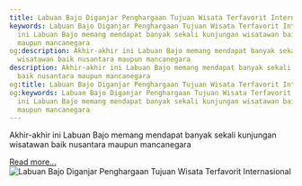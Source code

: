 ```yaml
---
title: Labuan Bajo Diganjar Penghargaan Tujuan Wisata Terfavorit Internasional
keywords: Labuan Bajo Diganjar Penghargaan Tujuan Wisata Terfavorit Internasional,Akhir-akhir
  ini Labuan Bajo memang mendapat banyak sekali kunjungan wisatawan baik nusantara
  maupun mancanegara
og:description: Akhir-akhir ini Labuan Bajo memang mendapat banyak sekali kunjungan
  wisatawan baik nusantara maupun mancanegara
description: Akhir-akhir ini Labuan Bajo memang mendapat banyak sekali kunjungan wisatawan
  baik nusantara maupun mancanegara
og:title: Labuan Bajo Diganjar Penghargaan Tujuan Wisata Terfavorit Internasional
og:keywords: Labuan Bajo Diganjar Penghargaan Tujuan Wisata Terfavorit Internasional,Akhir-akhir
  ini Labuan Bajo memang mendapat banyak sekali kunjungan wisatawan baik nusantara
  maupun mancanegara
---
```


Akhir-akhir ini Labuan Bajo memang mendapat banyak sekali kunjungan wisatawan baik nusantara maupun mancanegara

[Read more...](https://www.sportourism.id/post/5854/labuan-bajo-diganjar-penghargaan-tujuan-wisata-terfavorit-internasional "Labuan Bajo Diganjar Penghargaan Tujuan Wisata Terfavorit Internasional")
![Labuan Bajo Diganjar Penghargaan Tujuan Wisata Terfavorit Internasional](https://services.sportourism.id/fileload/bajo-gallery-5jpg-29J0.jpg "Labuan Bajo Diganjar Penghargaan Tujuan Wisata Terfavorit Internasional")